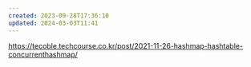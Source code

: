 ```yaml
---
created: 2023-09-28T17:36:10
updated: 2024-03-03T11:41
---
```

https://tecoble.techcourse.co.kr/post/2021-11-26-hashmap-hashtable-concurrenthashmap/